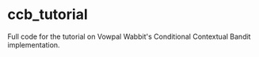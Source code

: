 # ccb_tutorial

Full code for the tutorial on Vowpal Wabbit's Conditional Contextual Bandit implementation.
